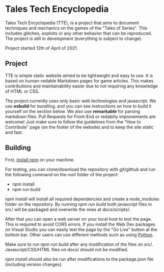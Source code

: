 # Tales Tech Encyclopedia

Tales Tech Encyclopedia (TTE), is a project that aims to document techniques and mechanics on the games of the "Tales of Series". This includes glitches, exploits or any other behavior that can be reproduced. The project is still in development (everything is subject to change).

Project started 12th of April of 2021.

## Project

TTE is simple static website aimed to be lightweight and easy to use. It is based on human-redable Markdown pages for game articles. This makes contributions and maintainability easier due to not requiring any knowledge of HTML or CSS.

The project currently uses only basic web technologies and javascript. We use **esbuild** for bundling, and you can see instructions on how to build it yourself on the section below. We also use **remarkable** for parsing markdown files.
Pull Requests for Front-End or redabiliy improvements are welcome! Just make sure to follow the guidelines from the "How to Contribute" page (on the footer of the website) and to keep the site static and fast.

## Building

First, [install npm](https://www.npmjs.com/get-npm) on your machine.

For testing, you can clone/download the repository with git/github and run the following command on the root folder of the project:

- npm install
- npm run build

*npm install* will install all required dependencies and create a node_modules folder on the repository. By running *npm run build* both javascript files in src/ will be packaged and overwrite the ones at docs/scripts/.

After that you can open a web server on your local host to test the page. This is required to avoid CORS errors. If you install the Web Dev packages on Visual Studio you can easily test the page by the "Go Live" button at the bottom bar. Other users can use different methods such as using [Python](https://developer.mozilla.org/en-US/docs/Learn/Common_questions/set_up_a_local_testing_server).

Make sure to run *npm run build* after any modification of the files on src/. Javascript/CSS/HTML files on docs/ should not be modified.

*npm install* should also be run after modifications to the package.json file (including version changes).
